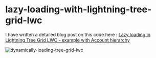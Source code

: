 # lazy-loading-with-lightning-tree-grid-lwc

I have written a detailed blog post on this code here : [Lazy loading in Lightning Tree Grid LWC - example with Account hierarchy](https://www.forcetrails.com/2021/06/lazy-loading-in-lightning-tree-grid-lwc.html)


![dynamically-loading-tree-grid-lwc](https://user-images.githubusercontent.com/16396279/123625155-16a56c80-d82d-11eb-979f-6cf6f04e6ea3.jpg)

